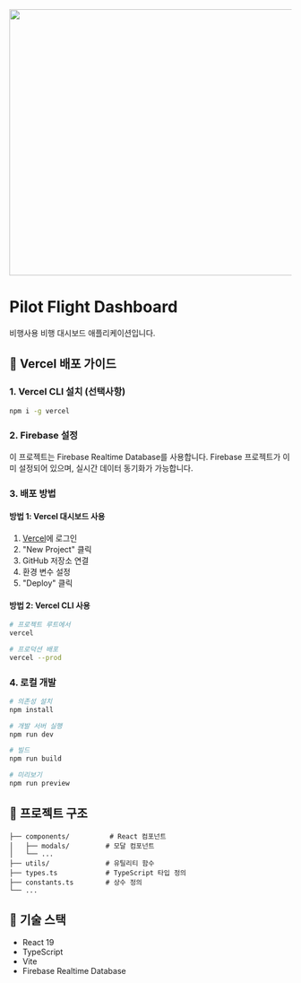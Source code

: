 <div align="center">
<img width="1200" height="475" alt="GHBanner" src="https://github.com/user-attachments/assets/0aa67016-6eaf-458a-adb2-6e31a0763ed6" />
</div>

# Pilot Flight Dashboard

비행사용 비행 대시보드 애플리케이션입니다.

## 🚀 Vercel 배포 가이드

### 1. Vercel CLI 설치 (선택사항)
```bash
npm i -g vercel
```

### 2. Firebase 설정
이 프로젝트는 Firebase Realtime Database를 사용합니다. Firebase 프로젝트가 이미 설정되어 있으며, 실시간 데이터 동기화가 가능합니다.

### 3. 배포 방법

#### 방법 1: Vercel 대시보드 사용
1. [Vercel](https://vercel.com)에 로그인
2. "New Project" 클릭
3. GitHub 저장소 연결
4. 환경 변수 설정
5. "Deploy" 클릭

#### 방법 2: Vercel CLI 사용
```bash
# 프로젝트 루트에서
vercel

# 프로덕션 배포
vercel --prod
```

### 4. 로컬 개발
```bash
# 의존성 설치
npm install

# 개발 서버 실행
npm run dev

# 빌드
npm run build

# 미리보기
npm run preview
```

## 📁 프로젝트 구조
```
├── components/          # React 컴포넌트
│   ├── modals/         # 모달 컴포넌트
│   └── ...
├── utils/              # 유틸리티 함수
├── types.ts            # TypeScript 타입 정의
├── constants.ts        # 상수 정의
└── ...
```

## 🔧 기술 스택
- React 19
- TypeScript
- Vite
- Firebase Realtime Database
